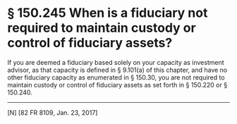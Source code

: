 # § 150.245   When is a fiduciary not required to maintain custody or control of fiduciary assets?

If you are deemed a fiduciary based solely on your capacity as investment advisor, as that capacity is defined in § 9.101(a) of this chapter, and have no other fiduciary capacity as enumerated in § 150.30, you are not required to maintain custody or control of fiduciary assets as set forth in § 150.220 or § 150.240.



---

[N] [82 FR 8109, Jan. 23, 2017]




